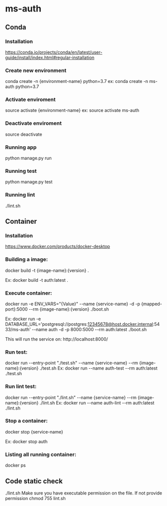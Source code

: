 # ms-auth

## Conda

### Installation
https://conda.io/projects/conda/en/latest/user-guide/install/index.html#regular-installation

### Create new environment
conda create -n {environment-name} python=3.7
ex: conda create -n ms-auth python=3.7

### Activate enviroment
source activate {environment-name}
ex: source activate ms-auth

### Deactivate enviroment
source deactivate

### Running app
python manage.py run

### Running test
python manage.py test

### Running lint
./lint.sh


## Container

### Installation
https://www.docker.com/products/docker-desktop
### Building a image:

docker build -t {image-name}:{version} .

Ex: docker build -t auth:latest .

### Execute container:

docker run -e ENV_VARS="{Value}" --name {service-name} -d -p {mapped-port}:5000 --rm {image-name}:{version} ./boot.sh

Ex: docker run -e DATABASE_URL='postgresql://postgres:12345678@host.docker.internal:5433/ms-auth' --name auth -d -p 8000:5000 --rm auth:latest ./boot.sh

This will run the service on:
http://localhost:8000/

### Run test:
docker run --entry-point "./test.sh" --name {service-name} --rm {image-name}:{version} ./test.sh
Ex:
docker run --name auth-test --rm auth:latest ./test.sh

### Run lint test:
docker run --entry-point "./lint.sh" --name {service-name} --rm {image-name}:{version} ./lint.sh
Ex:
docker run --name auth-lint --rm auth:latest ./lint.sh

### Stop a container:

docker stop {service-name}

Ex: docker stop auth

### Listing all running container:

docker ps

## Code static check
./lint.sh
Make sure you have executable permission on the file. If not provide permission
chmod 755 lint.sh

